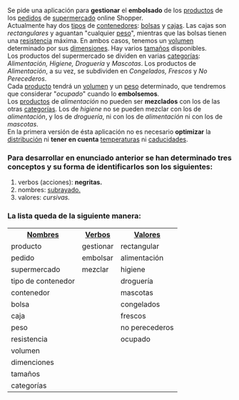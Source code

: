 Se pide una aplicación para **gestionar** el **embolsado** de los <u>productos</u> de los <u>pedidos</u> de <u>supermercado</u> online Shopper.<br>
Actualmente hay dos <u>tipos</u> de <u>contenedores</u>: <u>bolsas</u> y <u>cajas</u>. Las cajas son *rectangulares* y aguantan "cualquier <u>peso</u>", mientras que las bolsas tienen una <u>resistencia</u> máxima.
En ambos casos, tenemos un <u>volumen</u> determinado por sus <u>dimensiones</u>. Hay varios <u>tamaños</u> disponibles.<br>
Los productos del supermercado se dividen en varias <u>categorías</u>: *Alimentación, Higiene, Droguería* y *Mascotas*. Los productos de *Alimentación*, a su vez, se subdividen en *Congelados, Frescos* y *No Perecederos*.<br>
Cada <u>producto</u> tendrá un <u>volumen</u> y un <u>peso</u> determinado, que tendremos que considerar "*ocupado*" cuando lo **embolsemos**.<br>
Los <u>productos</u> de *alimentación* no pueden ser **mezclados** con los de las otras <u>categorías</u>.
Los de *higiene* no se pueden mezclar con los de *alimentación*, y los de *droguería*, ni con los de *alimentación* ni con los de *mascotas*.<br>
En la primera versión de ésta aplicación no es necesario **optimizar** la <u>distribución</u> ni **tener en cuenta** <u>temperaturas</u> ni <u>caducidades</u>.


### Para desarrollar en enunciado anterior se han determinado tres conceptos y su forma de identificarlos son los siguientes:
1. verbos (acciones): **negritas.**
2. nombres: <u>subrayado.</u>
3. valores: *cursivas.*

### La lista queda de la siguiente manera:
<table>
    <th><u>Nombres</u></th><th><u>Verbos</u></th><th><u>Valores</u></th>
	<tr><td>producto</td><td>gestionar</td><td>rectangular</td></tr>
    <tr><td>pedido</td><td>embolsar</td><td>alimentación</td></tr>
    <tr><td>supermercado</td><td>mezclar</td><td>higiene</td></tr>
    <tr><td>tipo de contenedor</td><td rowspan="10"></td><td>droguería</td></tr>
    <tr><td>contenedor</td><td>mascotas</td></tr>
    <tr><td>bolsa</td><td>congelados</td></tr>
    <tr><td>caja</td><td>frescos</td></tr>
    <tr><td>peso</td><td>no perecederos</td></tr>
    <tr><td>resistencia</td><td>ocupado</td></tr>
    <tr><td>volumen</td><td rowspan="4"></td></tr>
    <tr><td>dimenciones</td></tr>
    <tr><td>tamaños</td></tr>
    <tr><td>categorías</td></tr>
</table>